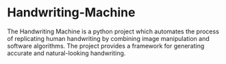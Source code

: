 # Handwriting-Machine
The Handwriting Machine is a python project which automates the process of replicating human handwriting by combining image manipulation and software algorithms.
The project provides a framework for generating accurate and natural-looking handwriting.
